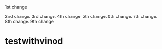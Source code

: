 1st change

2nd change.
3rd change.
4th change.
5th change.
6th change.
7th change.
8th change.
9th change.
# testwithvinod
